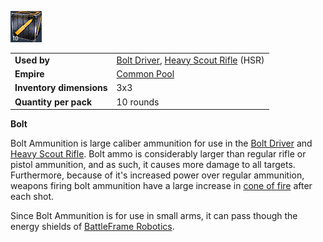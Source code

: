 ![](../images/Bolt.jpg "bolt.jpg")

|                          |                                                                                              |
| ------------------------ | -------------------------------------------------------------------------------------------- |
| **Used by**              | [Bolt Driver](../weapons/Bolt_Driver.md), [Heavy Scout Rifle](../weapons/Heavy_Scout_Rifle.md) (HSR) |
| **Empire**               | [Common Pool](../terminology/Common_Pool.md)                                                 |
| **Inventory dimensions** | 3x3                                                                                          |
| **Quantity per pack**    | 10 rounds                                                                                    |

**Bolt**

Bolt Ammunition is large caliber ammunition for use in the
[Bolt Driver](../weapons/Bolt_Driver.md) and
[Heavy Scout Rifle](../weapons/Heavy_Scout_Rifle.md). Bolt ammo is considerably
larger than regular rifle or pistol ammunition, and as such, it causes more
damage to all targets. Furthermore, because of it's increased power over regular
ammunition, weapons firing bolt ammunition have a large increase in
[cone of fire](../terminology/Cone_of_fire.md) after each shot.

Since Bolt Ammunition is for use in small arms, it can pass though the energy
shields of [BattleFrame Robotics](../vehicles/BattleFrame_Robotics.md).
